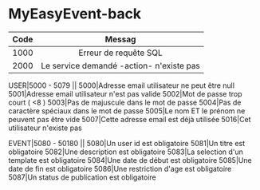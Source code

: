 # MyEasyEvent-back

| Code |        Messag         |
| :--: | :-------------------: |
1000| Erreur de requête SQL
2000|Le service demandé -action- n'existe pas

USER|5000 - 5079
||
5000|Adresse email utilisateur ne peut être null
5001|Adresse email utilisateur n'est pas valide
5002|Mot de passe trop court ( <8 )
5003|Pas de majuscule dans le mot de passe
5004|Pas de caractère spéciaux dans le mot de passe
5005|Le nom ET le prénom ne peuvent pas être vide
5007|Cette adresse email est déjà utilisée
5016|Cet utilisateur n'existe pas

EVENT|5080 - 50180
||
5080|Un user id est obligatoire
5081|Un titre est obligatoire
5082|Une description est obligatoire
5083|La selection d'un template est obligatoire
5084|Une date de début est obligatoire
5085|Une date de fin est obligatoire
5086|Une restriction d'age est obligatoire
5087|Un status de publication est obligatoire
